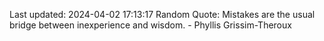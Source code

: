 Last updated: 2024-04-02 17:13:17
Random Quote: Mistakes are the usual bridge between inexperience and wisdom. - Phyllis Grissim-Theroux